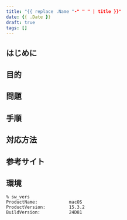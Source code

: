 ```yaml
---
title: "{{ replace .Name "-" " " | title }}"
date: {{ .Date }}
draft: true
tags: []
---
```


## はじめに
## 目的
## 問題
## 手順
## 対応方法
## 参考サイト

## 環境

```console
% sw_vers
ProductName:            macOS
ProductVersion:         15.3.2
BuildVersion:           24D81
```
